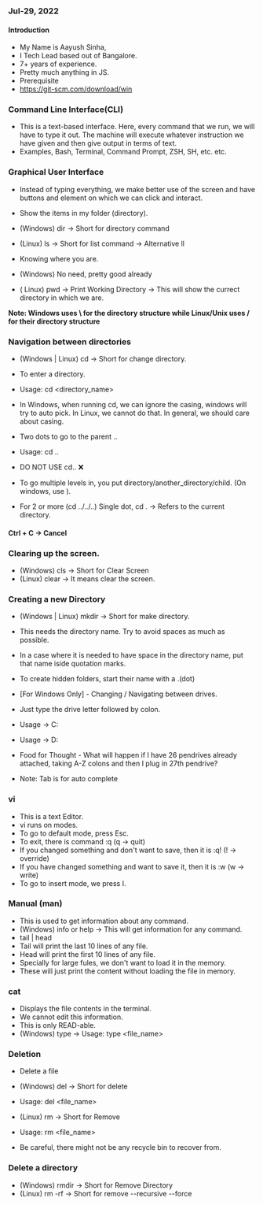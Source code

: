 ### Jul-29, 2022
#### Introduction
- My Name is Aayush Sinha,
- I Tech Lead based out of Bangalore.
- 7+ years of experience.
- Pretty much anything in JS.
- Prerequisite
- https://git-scm.com/download/win


### Command Line Interface(CLI)
- This is a text-based interface. Here, every command that we run, we will have to type it out.
The machine will execute whatever instruction we have given and then give output in terms of text.
- Examples, Bash, Terminal, Command Prompt, ZSH, SH, etc. etc.

### Graphical User Interface
- Instead of typing everything, we make better use of the screen and have buttons and element on which we can click and interact.

- Show the items in my folder (directory).
- (Windows) dir -> Short for directory command
- (Linux) ls -> Short for list command -> Alternative ll

- Knowing where you are.
- (Windows) No need, pretty good already
- ( Linux) pwd -> Print Working Directory -> This will show the currect directory in which we are.

**Note: Windows uses \ for the directory structure while Linux/Unix uses / for their directory structure**

### Navigation between directories
- (Windows | Linux) cd -> Short for change directory.
- To enter a directory.
- Usage: cd <directory_name>

- In Windows, when running cd, we can ignore the casing, windows will try to auto pick. In Linux, we cannot do that. In general, we should care about casing.

- Two dots to go to the parent ..
- Usage: cd ..
- DO NOT USE cd.. ❌
- To go multiple levels in, you put directory/another_directory/child. (On windows, use ).
- For 2 or more (cd ../../..) Single dot, cd . -> Refers to the current directory. 

#### Ctrl + C -> Cancel

### Clearing up the screen.
- (Windows) cls -> Short for Clear Screen
- (Linux) clear -> It means clear the screen.

### Creating a new Directory
- (Windows | Linux) mkdir -> Short for make directory.
- This needs the directory name. Try to avoid spaces as much as possible.
- In a case where it is needed to have space in the directory name, put that name iside quotation marks.
- To create hidden folders, start their name with a .(dot)

- [For Windows Only] - Changing / Navigating between drives.
- Just type the drive letter followed by colon.
- Usage -> C:
- Usage -> D:

- Food for Thought - What will happen if I have 26 pendrives already attached, taking A-Z colons and then I plug in 27th pendrive?

- Note: Tab is for auto complete

### vi
- This is a text Editor.
- vi runs on modes.
- To go to default mode, press Esc.
- To exit, there is command :q (q -> quit)
- If you changed something and don't want to save, then it is :q! (! -> override)
- If you have changed something and want to save it, then it is :w (w -> write)
- To go to insert mode, we press I.

### Manual (man)
- This is used to get information about any command.
- (Windows) info or help -> This will get information for any command.
- tail | head
- Tail will print the last 10 lines of any file.
- Head will print the first 10 lines of any file.
- Specially for large fules, we don't want to load it in the memory.
- These will just print the content without loading the file in memory.

### cat
- Displays the file contents in the terminal.
- We cannot edit this information.
- This is only READ-able.
- (Windows) type -> Usage: type <file_name>


### Deletion
- Delete a file

- (Windows) del -> Short for delete
- Usage: del <file_name>
- (Linux) rm -> Short for Remove
- Usage: rm <file_name>

- Be careful, there might not be any recycle bin to recover from.

### Delete a directory

- (Windows) rmdir -> Short for Remove Directory
- (Linux) rm -rf -> Short for remove --recursive --force
